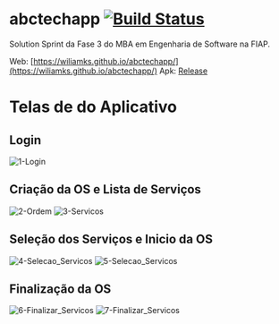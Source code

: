 # abctechapp [![Build Status](https://github.com/wiliamks/abctechapp/actions/workflows/main.yml/badge.svg)](https://github.com/wiliamks/abctechapp/actions/workflows/main.yml)
Solution Sprint da Fase 3 do MBA em Engenharia de Software na FIAP.

Web: [https://wiliamks.github.io/abctechapp/](https://wiliamks.github.io/abctechapp/)
Apk: [Release](https://github.com/wiliamks/abctechapp/releases/latest)


# Telas de do Aplicativo
## Login
![1-Login](https://user-images.githubusercontent.com/49949369/197203517-38e9cf4c-4684-4f31-b314-52de0a026614.png)

## Criação da OS e Lista de Serviços
![2-Ordem](https://user-images.githubusercontent.com/49949369/197203795-d0cee7e3-7c14-4bf0-a401-9e75cc3d61ee.png)
![3-Servicos](https://user-images.githubusercontent.com/49949369/197203879-3d72cd71-1c95-434d-9cfb-4fe7c20e4880.png)

## Seleção dos Serviços e Inicio da OS
![4-Selecao_Servicos](https://user-images.githubusercontent.com/49949369/197203969-f4530a31-753c-41ea-889b-a90a025fe031.png)
![5-Selecao_Servicos](https://user-images.githubusercontent.com/49949369/197204030-a434c746-a736-44fc-b468-52adf08db522.png)

## Finalização da OS
![6-Finalizar_Servicos](https://user-images.githubusercontent.com/49949369/197204200-9c7879fd-6686-42ae-ae83-d577d8b101b0.png)
![7-Finalizar_Servicos](https://user-images.githubusercontent.com/49949369/197204210-09c00708-811e-42b6-923a-6a23859ba446.png)
